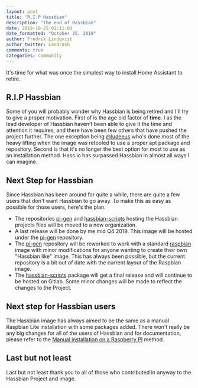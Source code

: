 ```yaml
---
layout: post
title: "R.I.P Hassbian"
description: "The end of Hassbian"
date: 2019-10-25 01:11:03
date_formatted: "October 25, 2019"
author: Fredrik Lindqvist
author_twitter: Landrash
comments: true
categories: community
---
```


It's time for what was once the simplest way to install Home Assistant to retire.

## R.I.P Hassbian

Some of you will probably wonder why Hassbian is being retired and I'll try to give a proper motivation. 
First of is the age old factor of **time**. I as the lead developer of Hassbian haven't been able to give it the time and attention it requires, and there have been few others that have pushed the project further. The one exception being [@ludeeus] who's done most of the heavy lifting when the image was retooled to use a proper apt package and repository.
Second is that it's no longer the best option for most to use as an installation method. Hass.io has surpassed Hassbian in almost all ways I can imagine.

## Next Step for Hassbian
Since Hassbian has been around for quite a while, there are quite a few users that don't want Hassbian to go away. To make this as easy as possible for those users, here's the plan.

 - The repositories [pi-gen] and [hassbian-scripts] hosting the Hassbian projects files will be moved to a new organization. 
 - A last release will be done by me mid Q4 2019. This image will be hosted under the [pi-gen] repository. 
 - The [pi-gen] repository will be reworked to work with a standard [raspbian] image with minor modifications for anyone wanting to create their own "Hassbian like" image. This has always been possible, but the current repository is a bit out of date with the current layout of the Raspbian image. 
 - The [hassbian-scripts] package will get a final release and will continue to be hosted on Gitlab. Some minor changes will be made to reflect the changes to the Project.

## Next step for Hassbian users
The Hassbian image has always aimed to be the same as a manual Raspbian Lite installation with some packages added.
There won't really be any big changes for all of the users of Hassbian and for documentation, please refer to the [Manual installation on a Raspberry PI] method.

## Last but not least
Last but not least thank you to all of those who contributed in anyway to the Hassbian Project and image.

[@ludeeus]: https://github.com/ludeeus
[pi-gen]: https://github.com/Hassbian/pi-gen
[hassbian-scripts]: https://github.com/Hassbian/hassbian-scripts
[Manual installation on a Raspberry Pi]: docs/installation/raspberry-pi/
[raspbian]: https://www.raspberrypi.org/downloads/raspbian/
